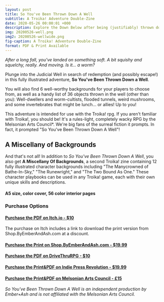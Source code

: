 ```yaml
---
layout: post
title: So You've Been Thrown Down A Well
subtitle: A Troika! Adventure Double-Zine
date: 2020-05-26 00:00:01 +000
description: Explore the Down Below after being (justifiably) thrown down a well in this adventure for Troika!
img: 20200526-well.png
img2: 20200526-wellwide.png
fig-caption: A Troika! Adventure Double-Zine
format: PDF & Print Available
---
```

*After a long fall, you've landed on something soft. A bit squishy and squelchy, really. And moving. Is it... a worm?*

Plunge into the Judicial Well in search of redemption (and possibly escape!) in this fully illustrated adventure, **So You've Been Thrown Down a Well**.

You will also find 6 well-worthy backgrounds for your players to choose from, as well as a handy list of 36 objects thrown in the well (other than you): Well-dwellers and worm-cultists, flooded tunnels, weird mushrooms, and some invertebrates that might be lunch... or allies! Up to you!

This adventure is intended for use with the Troika! rpg. If you aren't familiar with Troika!, you should be! It's a rules-light, completely wacky RPG by the Melsonian Arts Council*. We're big fans of the surreal fiction it prompts. In fact, it prompted "So You've Been Thrown Down A Well"!

## A Miscellany of Backgrounds

And that's not all! In addition to *So You've Been Thrown Down A Well*, you also get **A Miscellany Of Backgrounds**, a second Troika! zine containing 12 fully illustrated character backgrounds including "The Manycrowned of Bathe-In-Sky," "The Runewright," and "The Two Bound As One." These character playbooks can be used in any Troika! game, each with their own unique skills and descriptions.

#### A5 size, color cover, 56 color interior pages

### Purchase Options
#### [Purchase the PDF on Itch.io - $10](https://byemberandash.itch.io/downawell/purchase)
The purchase on Itch includes a link to download the print version from Shop.ByEmberAndAsh.com at a discount.
#### [Purchase the Print on Shop.ByEmberAndAsh.com - $19.99](https://shop.byemberandash.com/product/so-you-ve-been-thrown-down-a-well)
#### [Purchase the PDF on DriveThruRPG - $10](https://www.drivethrurpg.com/product/313219/So-Youve-Been-Thrown-Down-A-Well)
#### [Purchase the Print&PDF on Indie Press Revolution - $19.99](https://www.indiepressrevolution.com/xcart/So-Youve-Been-Thrown-Down-A-Well-Print-PDF.html)
#### [Purchase the Print&PDF on Melsonian Arts Council - £15](https://www.melsonia.com/so-youve-been-thrown-down-a-well-258-p.asp)

*So You've Been Thrown Down A Well is an independent production by Ember+Ash and is not affiliated with the Melsonian Arts Council.*

